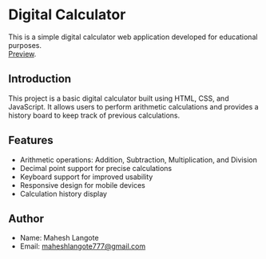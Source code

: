 # Digital Calculator

This is a simple digital calculator web application developed for educational purposes.
<br>  [Preview](https://mahesh-langote.github.io/Calculator-Using-HTML-CSS-JavaScript-/).
  
## Introduction

This project is a basic digital calculator built using HTML, CSS, and JavaScript. It allows users to perform arithmetic calculations and provides a history board to keep track of previous calculations.

## Features

- Arithmetic operations: Addition, Subtraction, Multiplication, and Division
- Decimal point support for precise calculations
- Keyboard support for improved usability
- Responsive design for mobile devices
- Calculation history display

## Author

- Name: Mahesh Langote
- Email: maheshlangote777@gmail.com
 
